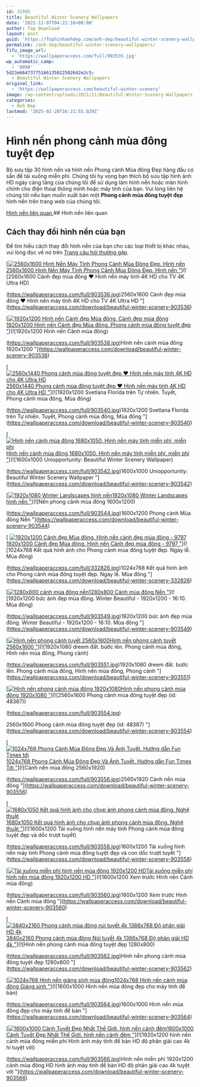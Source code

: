 ```yaml
---
id: 31995
title: Beautiful Winter Scenery Wallpapers
date: '2021-11-07T04:22:16+00:00'
author: Top Download
layout: post
guid: 'https://Tophinhanhdep.com/anh-dep/beautiful-winter-scenery-wallpapers/'
permalink: /anh-dep/beautiful-winter-scenery-wallpapers/
fifu_image_url:
  - 'https://wallpaperaccess.com/full/903535.jpg'
wp_automatic_camp:
  - '8098'
5d23e66473775166135022502642e2c5:
  - Beautiful Winter Scenery Wallpapers
original_link:
  - 'https://wallpaperaccess.com/beautiful-winter-scenery'
image: /wp-content/uploads/2021/11/Beautiful-Winter-Scenery-Wallpapers.jpg
categories:
  - Ảnh Đẹp
lastmod: '2025-02-20T16:21:55.029Z'
---
```

# Hình nền phong cảnh mùa đông tuyệt đẹp

Bộ sưu tập 30 hình nền và hình nền Phong cảnh Mùa đông Đẹp hàng đầu có sẵn để tải xuống miễn phí. Chúng tôi hy vọng bạn thích bộ sưu tập hình ảnh HD ngày càng tăng của chúng tôi để sử dụng làm hình nền hoặc màn hình chính cho điện thoại thông minh hoặc máy tính của bạn. Vui lòng liên hệ chúng tôi nếu bạn muốn xuất bản một **Phong cảnh mùa đông tuyệt đẹp** hình nền trên trang web của chúng tôi.

[Hình nền liên quan ](#related) ## Hình nền liên quan

## Cách thay đổi hình nền của bạn

Để tìm hiểu cách thay đổi hình nền của bạn cho các loại thiết bị khác nhau, vui lòng đọc về nó trên [Trang câu hỏi thường gặp](https://tophinhanhdep.com/faq/).

  
[[![2560x1600 Hình Nền Máy Tính Phong Cảnh Mùa Đông Đẹp.  Hình nền](https://wallpaperaccess.com/full/903535.jpg)2560x1600 Hình Nền Máy Tính Phong Cảnh Mùa Đông Đẹp. Hình nền "](https://wallpaperaccess.com/download/beautiful-winter-scenery-903535)](![2560x1600 Cảnh đẹp mùa đông ❤ Hình nền máy tính 4K HD cho TV 4K Ultra HD)

(https://wallpaperaccess.com/full/903536.jpg)2560x1600 Cảnh đẹp mùa đông ❤ Hình nền máy tính 4K HD cho TV 4K Ultra HD "](https://wallpaperaccess.com/download/beautiful-winter-scenery-903536)

[[![1920x1200 Hình nền Cảnh đẹp Mùa đông.  Cảnh đẹp mùa đông](https://wallpaperaccess.com/full/903537.jpg)1920x1200 Hình nền Cảnh đẹp Mùa đông. Phong cảnh mùa đông tuyệt đẹp "](https://wallpaperaccess.com/download/beautiful-winter-scenery-903537)](![1920x1200 Hình nền Cảnh mùa đông)

(https://wallpaperaccess.com/full/903538.jpg)Hình nền cảnh mùa đông 1920x1200 "](https://wallpaperaccess.com/download/beautiful-winter-scenery-903538)

[[![2560x1440 Phong cảnh mùa đông tuyệt đẹp ❤ Hình nền máy tính 4K HD cho 4K Ultra HD](https://wallpaperaccess.com/full/903539.jpg)2560x1440 Phong cảnh mùa đông tuyệt đẹp ❤ Hình nền máy tính 4K HD cho 4K Ultra HD "](https://wallpaperaccess.com/download/beautiful-winter-scenery-903539)](![1920x1200 Svetlana Florida trên Tự nhiên.  Tuyết, Phong cảnh mùa đông, Mùa đông)

(https://wallpaperaccess.com/full/903540.jpg)1920x1200 Svetlana Florida trên Tự nhiên. Tuyết, Phong cảnh mùa đông, Mùa đông "](https://wallpaperaccess.com/download/beautiful-winter-scenery-903540)

[[![Hình nền cảnh mùa đông 1680x1050.  Hình nền máy tính miễn phí, miễn phí](https://wallpaperaccess.com/full/332753.jpg)Hình nền cảnh mùa đông 1680x1050. Hình nền máy tính miễn phí, miễn phí "](https://wallpaperaccess.com/download/beautiful-winter-scenery-332753)](![1600x1000 Uniopportunity: Beautiful Winter Scenery Wallpaper)

(https://wallpaperaccess.com/full/903542.jpg)1600x1000 Uniopportunity: Beautiful Winter Scenery Wallpaper "](https://wallpaperaccess.com/download/beautiful-winter-scenery-903542)

[[![1920x1080 Winter Landscapes hình nền](https://wallpaperaccess.com/full/903543.jpg)1920x1080 Winter Landscapes hình nền "](https://wallpaperaccess.com/download/beautiful-winter-scenery-903543)](![Nền phong cảnh mùa đông 1600x1200)

(https://wallpaperaccess.com/full/903544.jpg)1600x1200 Phong cảnh Mùa đông Nền "](https://wallpaperaccess.com/download/beautiful-winter-scenery-903544)

[ [![1920x1200 Cảnh đẹp Mùa đông.  Hình nền cảnh đẹp mùa đông - 9797](https://wallpaperaccess.com/full/903545.jpg)1920x1200 Cảnh đẹp Mùa đông. Hình nền Cảnh đẹp mùa đông - 9797 "](https://wallpaperaccess.com/download/beautiful-winter-scenery-903545)](![1024x768 Kết quả hình ảnh cho Phong cảnh mùa đông tuyệt đẹp.  Ngày lễ.  Mùa đông)

(https://wallpaperaccess.com/full/332826.jpg)1024x768 Kết quả hình ảnh cho Phong cảnh mùa đông tuyệt đẹp. Ngày lễ. Mùa đông "](https://wallpaperaccess.com/download/beautiful-winter-scenery-332826)

[[![1280x800 cảnh mùa đông nền](https://wallpaperaccess.com/full/903548.jpg)1280x800 Cảnh mùa đông Nền "](https://wallpaperaccess.com/download/beautiful-winter-scenery-903548)](![1920x1200 bức ảnh đẹp mùa đông.  Winter Beautiful - 1920x1200 - 16:10.  Mùa đông)

(https://wallpaperaccess.com/full/903549.jpg)1920x1200 bức ảnh đẹp mùa đông. Winter Beautiful - 1920x1200 - 16:10. Mùa đông "](https://wallpaperaccess.com/download/beautiful-winter-scenery-903549)

[[![Hình nền phong cảnh tuyết 2560x1600](https://wallpaperaccess.com/full/903550.jpg)Hình nền phong cảnh tuyết 2560x1600 "](https://wallpaperaccess.com/download/beautiful-winter-scenery-903550)](![1920x1080 dreem đất.  bước lên.  Phong cảnh mùa đông, Hình nền mùa đông, Phong cảnh)

(https://wallpaperaccess.com/full/903551.jpg)1920x1080 dreem đất. bước lên. Phong cảnh mùa đông, Hình nền mùa đông, Phong cảnh "](https://wallpaperaccess.com/download/beautiful-winter-scenery-903551)

[[![Hình nền phong cảnh mùa đông 1920x1080](https://wallpaperaccess.com/full/903552.jpg)Hình nền phong cảnh mùa đông 1920x1080 "](https://wallpaperaccess.com/download/beautiful-winter-scenery-903552)](![2560x1600 Phong cảnh mùa đông tuyệt đẹp (id: 48387))

(https://wallpaperaccess.com/full/903554.jpg)

2560x1600 Phong cảnh mùa đông tuyệt đẹp (id: 48387) "](https://wallpaperaccess.com/download/beautiful-winter-scenery-903554)

 [[![1024x768 Phong Cảnh Mùa Đông Đẹp Và Ảnh Tuyết.  Hướng dẫn Fun Times tới](https://wallpaperaccess.com/full/903555.jpg)1024x768 Phong Cảnh Mùa Đông Đẹp Và Ảnh Tuyết. Hướng dẫn Fun Times Tới "](https://wallpaperaccess.com/download/beautiful-winter-scenery-903555)](![Cảnh nền mùa đông 2560x1920)

(https://wallpaperaccess.com/full/903556.jpg)2560x1920 Cảnh nền mùa đông "](https://wallpaperaccess.com/download/beautiful-winter-scenery-903556)

[[![1680x1050 Kết quả hình ảnh cho chụp ảnh phong cảnh mùa đông.  Nghệ thuật](https://wallpaperaccess.com/full/903557.jpg)1680x1050 Kết quả hình ảnh cho chụp ảnh phong cảnh mùa đông. Nghệ thuật "](https://wallpaperaccess.com/download/beautiful-winter-scenery-903557)](![1600x1200 Tải xuống hình nền máy tính Phong cảnh mùa đông tuyệt đẹp và dốc trượt tuyết)

(https://wallpaperaccess.com/full/903558.jpg)1600x1200 Tải xuống hình nền máy tính Phong cảnh mùa đông tuyệt đẹp và con dốc trượt tuyết "](https://wallpaperaccess.com/download/beautiful-winter-scenery-903558)

[[![Tải xuống miễn phí hình nền mùa đông 1920x1200 HD](https://wallpaperaccess.com/full/903559.jpg)Tải xuống miễn phí hình nền mùa đông 1920x1200 HD "](https://wallpaperaccess.com/download/beautiful-winter-scenery-903559)](![1600x1200 Xem trước Hình nền Cảnh mùa đông)

(https://wallpaperaccess.com/full/903560.jpg)1600x1200 Xem trước Hình nền Cảnh mùa đông "](https://wallpaperaccess.com/download/beautiful-winter-scenery-903560)

[[![3840x2160 Phong cảnh mùa đông núi tuyết 4k 1366x768 Độ phân giải HD 4k](https://wallpaperaccess.com/full/903561.jpg)3840x2160 Phong cảnh mùa đông Núi tuyết 4k 1366x768 Độ phân giải HD 4k "](https://wallpaperaccess.com/download/beautiful-winter-scenery-903561)](![Hình nền phong cảnh mùa đông tuyệt đẹp 1280x800)

(https://wallpaperaccess.com/full/903562.jpg)Hình nền phong cảnh mùa đông tuyệt đẹp 1280x800 "](https://wallpaperaccess.com/download/beautiful-winter-scenery-903562)

[[![1024x768 Hình nền giáng sinh mùa đông](https://wallpaperaccess.com/full/903563.gif)1024x768 Hình nền cảnh mùa đông Giáng sinh "](https://wallpaperaccess.com/download/beautiful-winter-scenery-903563)](![1600x1000 Hình nền mùa đông đẹp cho máy tính để bàn)

(https://wallpaperaccess.com/full/903564.jpg)1600x1000 Hình nền mùa đông đẹp cho máy tính để bàn "](https://wallpaperaccess.com/download/beautiful-winter-scenery-903564)

[[![1600x1000 Cảnh Tuyết Đẹp Nhất Thế Giới.  hình nền cảnh đêm](https://wallpaperaccess.com/full/903565.jpg)1600x1000 Cảnh Tuyết Đẹp Nhất Thế Giới. hình nền cảnh đêm "](https://wallpaperaccess.com/download/beautiful-winter-scenery-903565)](![1920x1200 hình nền cảnh mùa đông miễn phí Hình ảnh máy tính để bàn HD độ phân giải cao 4k hi tuyệt vời)

(https://wallpaperaccess.com/full/903566.jpg)Hình nền miễn phí 1920x1200 cảnh mùa đông HD hình ảnh máy tính để bàn HD độ phân giải cao 4k tuyệt vời "](https://wallpaperaccess.com/download/beautiful-winter-scenery-903566)
